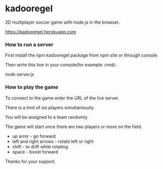 # kadooregel
2D multiplayer soccer game with node.js in the browser.

https://kadooregel.herokuapp.com

### How to run a server

First install the npm kadooregel package from npm site or through console.

Then wirte this line in your console(for example: cmd):

node server.js

### How to play the game

To connect to the game enter the URL of the live server.

There is a limit of six players simultaniously.

You will be assigned to a team randomly.

The game will start once there are two players or more on the field.

* up arror - go forward
* left and right arrows - rotate left or right
* shift - to drift while rotating
* space - boost forward



Thanks for your support.
